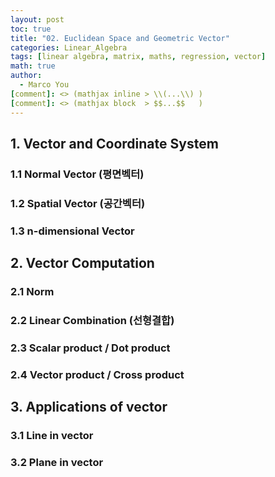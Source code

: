 ```yaml
---
layout: post
toc: true
title: "02. Euclidean Space and Geometric Vector"
categories: Linear_Algebra
tags: [linear algebra, matrix, maths, regression, vector]
math: true
author:
  - Marco You
[comment]: <> (mathjax inline > \\(...\\) )
[comment]: <> (mathjax block  > $$...$$   )
---
```


## 1. Vector and Coordinate System

### 1.1 Normal Vector (평면벡터)

### 1.2 Spatial Vector (공간벡터)

### 1.3 n-dimensional Vector


## 2. Vector Computation

### 2.1 Norm

### 2.2 Linear Combination (선형결합)

### 2.3 Scalar product / Dot product

### 2.4 Vector product / Cross product


## 3. Applications of vector

### 3.1 Line in vector

### 3.2 Plane in vector